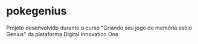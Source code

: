 # pokegenius
Projeto desenvolvido durante o curso "Criando seu jogo de memória estilo Genius" da plataforma Digital Innovation One
